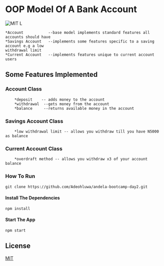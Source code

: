 # OOP Model Of A Bank Account
![MIT L](https://img.shields.io/github/license/mashape/apistatus.svg)
    
    *Account           --base model implements standard features all accounts should have 
    *Savings Account   --implements some features specific to a saving account e.g a low
    withdrawal limit
    *Current Account   --implements features unique to current account users


## Some Features Implemented

  ###  Account Class
        *deposit    -- adds money to the account  
        *withdrawal  --gets money from the account
        *balance     --returns available money in the account

  ###  Savings Account Class
        *low withdrawal limit -- allows you withdraw till you have N5000 as balance
    
  ###  Current Account Class 
        *overdraft method -- allows you withdraw x3 of your account balance

### How To Run

 ``` git clone https://github.com/Adeohluwa/andela-bootcamp-day2.git ```

#### Install The Dependencies

``` npm install ```

#### Start The App

  ``` npm start ```

## License

[MIT](LICENSE.txt)
